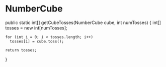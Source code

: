 NumberCube
==========
public static int[] getCubeTosses(NumberCube cube, int numTosses)
  {
    int[] tosses = new int[numTosses];

    for (int i = 0; i < tosses.length; i++)
      tosses[i] = cube.toss();

    return tosses;
  }
